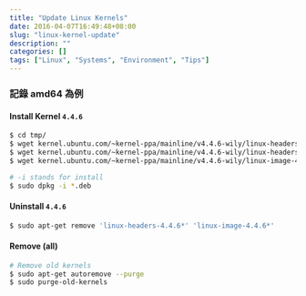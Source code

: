 ```yaml
---
title: "Update Linux Kernels"
date: 2016-04-07T16:49:48+08:00
slug: "linux-kernel-update"
description: ""
categories: []
tags: ["Linux", "Systems", "Environment", "Tips"]
---
```


### 記錄 **amd64** 為例
#### Install Kernel `4.4.6`
```bash
$ cd tmp/
$ wget kernel.ubuntu.com/~kernel-ppa/mainline/v4.4.6-wily/linux-headers-4.4.6-040406_4.4.6-040406.201603161231_all.deb
$ wget kernel.ubuntu.com/~kernel-ppa/mainline/v4.4.6-wily/linux-headers-4.4.6-040406-generic_4.4.6-040406.201603161231_amd64.deb
$ wget kernel.ubuntu.com/~kernel-ppa/mainline/v4.4.6-wily/linux-image-4.4.6-040406-generic_4.4.6-040406.201603161231_amd64.deb

# -i stands for install
$ sudo dpkg -i *.deb

```

#### Uninstall `4.4.6`
```bash
$ sudo apt-get remove 'linux-headers-4.4.6*' 'linux-image-4.4.6*'
```

#### Remove (all)
```bash
# Remove old kernels
$ sudo apt-get autoremove --purge
$ sudo purge-old-kernels
```